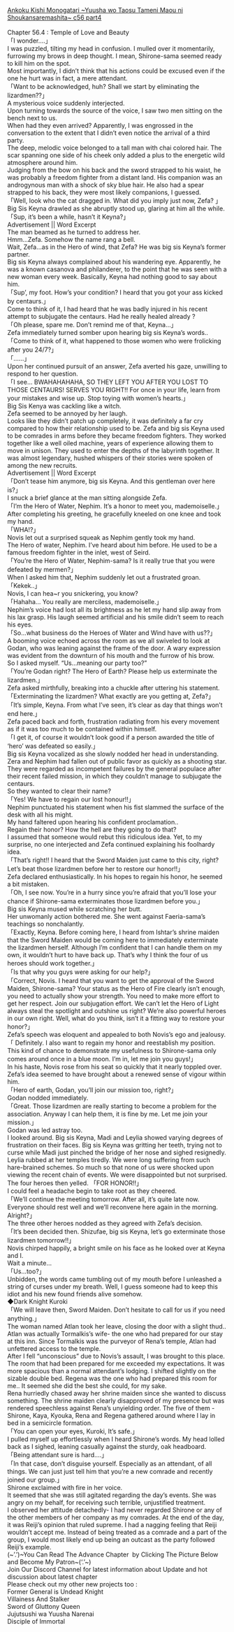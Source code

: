 [Ankoku Kishi Monogatari ~Yuusha wo Taosu Tameni Maou ni Shoukansaremashita~ c56 part4](https://wordexcerpt.com/series/ankoku-kishi-monogatari/chapter-56-4/)
<br/><br/>
Chapter 56.4 : Temple of Love and Beauty<br/>
「I wonder….」<br/>
I was puzzled, tilting my head in confusion. I mulled over it momentarily, furrowing my brows in deep thought. I mean, Shirone-sama seemed ready to kill him on the spot.<br/>
Most importantly, I didn’t think that his actions could be excused even if the one he hurt was in fact, a mere attendant.<br/>
「Want to be acknowledged, huh? Shall we start by eliminating the lizardmen??」<br/>
A mysterious voice suddenly interjected.<br/>
Upon turning towards the source of the voice, I saw two men sitting on the bench next to us.<br/>
When had they even arrived? Apparently, I was engrossed in the conversation to the extent that I didn’t even notice the arrival of a third party.<br/>
The deep, melodic voice belonged to a tall man with chai colored hair. The scar spanning one side of his cheek only added a plus to the energetic wild atmosphere around him.<br/>
Judging from the bow on his back and the sword strapped to his waist, he was probably a freedom fighter from a distant land. His companion was an androgynous man with a shock of sky blue hair. He also had a spear strapped to his back, they were most likely companions, I guessed.<br/>
「Well, look who the cat dragged in. What did you imply just now, Zefa? 」<br/>
Big Sis Keyna drawled as she abruptly stood up, glaring at him all the while.<br/>
「Sup, it’s been a while, hasn’t it Keyna?」<br/>
 Advertisement || Word Excerpt <br/>
The man beamed as he turned to address her.<br/>
Hmm…Zefa. Somehow the name rang a bell.<br/>
Wait, Zefa…as in the Hero of wind, that Zefa? He was big sis Keyna’s former partner.<br/>
Big sis Keyna always complained about his wandering eye. Apparently, he was a known casanova and philanderer, to the point that he was seen with a new woman every week. Basically, Keyna had nothing good to say about him.<br/>
「Sup’, my foot. How’s your condition? I heard that you got your ass kicked by centaurs.」<br/>
Come to think of it, I had heard that he was badly injured in his recent attempt to subjugate the centaurs. Had he really healed already ?<br/>
「Oh please, spare me. Don’t remind me of that, Keyna…」<br/>
Zefa immediately turned somber upon hearing big sis Keyna’s words..<br/>
「Come to think of it, what happened to those women who were frolicking after you 24/7?」<br/>
「……」<br/>
Upon her continued pursuit of an answer, Zefa averted his gaze, unwilling to respond to her question.<br/>
「I see… BWAHAHAHAHA, SO THEY LEFT YOU AFTER YOU LOST TO THOSE CENTAURS! SERVES YOU RIGHT!! For once in your life, learn from your mistakes and wise up. Stop toying with women’s hearts.」<br/>
Big Sis Kenya was cackling like a witch.<br/>
Zefa seemed to be annoyed by her laugh.<br/>
Looks like they didn’t patch up completely, it was definitely a far cry compared to how their relationship used to be. Zefa and big sis Keyna used to be comrades in arms before they became freedom fighters. They worked together like a well oiled machine, years of experience allowing them to move in unison. They used to enter the depths of the labyrinth together. It was almost legendary, hushed whispers of their stories were spoken of among the new recruits.<br/>
 Advertisement || Word Excerpt <br/>
「Don’t tease him anymore, big sis Keyna. And this gentleman over here is?」<br/>
I snuck a brief glance at the man sitting alongside Zefa.<br/>
「I’m the Hero of Water, Nephim. It’s a honor to meet you, mademoiselle.」<br/>
After completing his greeting, he gracefully kneeled on one knee and took my hand.<br/>
「WHA!?」<br/>
Novis let out a surprised squeak as Nephim gently took my hand.<br/>
The Hero of water, Nephim. I’ve heard about him before. He used to be a famous freedom fighter in the inlet, west of Seird.<br/>
「You’re the Hero of Water, Nephim-sama? Is it really true that you were defeated by mermen?」<br/>
When I asked him that, Nephim suddenly let out a frustrated groan.<br/>
「Kekek..」<br/>
Novis, I can hea~r you snickering, you know?<br/>
「Hahaha… You really are merciless, mademoiselle.」<br/>
Nephim’s voice had lost all its brightness as he let my hand slip away from his lax grasp. His laugh seemed artificial and his smile didn’t seem to reach his eyes.<br/>
「So…what business do the Heroes of Water and Wind have with us??」<br/>
A booming voice echoed across the room as we all swiveled to look at Godan, who was leaning against the frame of the door. A wary expression was evident from the downturn of his mouth and the furrow of his brow.<br/>
So I asked myself. “Us…meaning our party too?”<br/>
「You’re Godan right? The Hero of Earth? Please help us exterminate the lizardmen.」<br/>
Zefa asked mirthfully, breaking into a chuckle after uttering his statement.<br/>
「Exterminating the lizardmen? What exactly are you getting at, Zefa?」<br/>
「It’s simple, Keyna. From what I’ve seen, it’s clear as day that things won’t end here.」<br/>
Zefa paced back and forth, frustration radiating from his every movement as if it was too much to be contained within himself.<br/>
「I get it, of course it wouldn’t look good if a person awarded the title of ‘hero’ was defeated so easily.」<br/>
Big sis Keyna vocalized as she slowly nodded her head in understanding.<br/>
Zera and Nephim had fallen out of public favor as quickly as a shooting star. They were regarded as incompetent failures by the general populace after their recent failed mission, in which they couldn’t manage to subjugate the centaurs.<br/>
So they wanted to clear their name?<br/>
「Yes! We have to regain our lost honour!!」<br/>
Nephim punctuated his statement when his fist slammed the surface of the desk with all his might.<br/>
My hand faltered upon hearing his confident proclamation..<br/>
Regain their honor? How the hell are they going to do that?<br/>
I assumed that someone would rebut this ridiculous idea. Yet, to my surprise, no one interjected and Zefa continued explaining his foolhardy idea.<br/>
「That’s right!! I heard that the Sword Maiden just came to this city, right? Let’s beat those lizardmen before her to restore our honor!!」<br/>
Zefa declared enthusiastically. In his hopes to regain his honor, he seemed a bit mistaken.<br/>
「Oh, I see now. You’re in a hurry since you’re afraid that you’ll lose your chance if Shirone-sama exterminates those lizardmen before you.」<br/>
Big sis Keyna mused while scratching her butt.<br/>
Her unwomanly action bothered me. She went against Faeria-sama’s teachings so nonchalantly.<br/>
「Exactly, Keyna. Before coming here, I heard from Ishtar’s shrine maiden that the Sword Maiden would be coming here to immediately exterminate the lizardmen herself. Although I’m confident that I can handle them on my own, it wouldn’t hurt to have back up. That’s why I think the four of us heroes should work together.」<br/>
「Is that why you guys were asking for our help?」<br/>
「Correct, Novis. I heard that you want to get the approval of the Sword Maiden, Shirone-sama? Your status as the Hero of Fire clearly isn’t enough, you need to actually show your strength. You need to make more effort to get her respect. Join our subjugation effort. We can’t let the Hero of Light always steal the spotlight and outshine us right? We’re also powerful heroes in our own right. Well, what do you think, isn’t it a fitting way to restore your honor?」<br/>
Zefa’s speech was eloquent and appealed to both Novis’s ego and jealousy.<br/>
「 Definitely. I also want to regain my honor and reestablish my position. This kind of chance to demonstrate my usefulness to Shirone-sama only comes around once in a blue moon. I’m in, let me join you guys!」<br/>
In his haste, Novis rose from his seat so quickly that it nearly toppled over. Zefa’s idea seemed to have brought about a renewed sense of vigour within him.<br/>
「Hero of earth, Godan, you’ll join our mission too, right?」<br/>
Godan nodded immediately.<br/>
「Great. Those lizardmen are really starting to become a problem for the association. Anyway I can help them, it is fine by me. Let me join your mission.」<br/>
Godan was led astray too.<br/>
I looked around. Big sis Keyna, Madi and Leylia showed varying degrees of frustration on their faces. Big sis Keyna was gritting her teeth, trying not to curse while Madi just pinched the bridge of her nose and sighed resignedly. Leylia rubbed at her temples tiredly. We were long suffering from such hare-brained schemes. So much so that none of us were shocked upon viewing the recent chain of events. We were disappointed but not surprised.<br/>
The four heroes then yelled. 「FOR HONOR!!」<br/>
I could feel a headache begin to take root as they cheered.<br/>
「We’ll continue the meeting tomorrow. After all, it’s quite late now. Everyone should rest well and we’ll reconvene here again in the morning. Alright?」<br/>
The three other heroes nodded as they agreed with Zefa’s decision.<br/>
「It’s been decided then. Shizufae, big sis Keyna, let’s go exterminate those lizardmen tomorrow!!」<br/>
Novis chirped happily, a bright smile on his face as he looked over at Keyna and I.<br/>
Wait a minute…<br/>
「Us…too?」<br/>
Unbidden, the words came tumbling out of my mouth before I unleashed a string of curses under my breath. Well, I guess someone had to keep this idiot and his new found friends alive somehow.<br/>
◆Dark Knight Kuroki<br/>
「We will leave then, Sword Maiden. Don’t hesitate to call for us if you need anything.」<br/>
The woman named Atlan took her leave, closing the door with a slight thud..<br/>
Atlan was actually Tormalkis’s wife- the one who had prepared for our stay at this inn. Since Tormalkis was the purveyor of Rena’s temple, Atlan had unfettered access to the temple.<br/>
After I fell “unconscious” due to Novis’s assault, I was brought to this place. The room that had been prepared for me exceeded my expectations. It was more spacious than a normal attendant’s lodging. I shifted slightly on the sizable double bed. Regena was the one who had prepared this room for me.. It seemed she did the best she could, for my sake.<br/>
Rena hurriedly chased away her shrine maiden since she wanted to discuss something. The shrine maiden clearly disapproved of my presence but was rendered speechless against Rena’s unyielding order. The five of them -Shirone, Kaya, Kyouka, Rena and Regena gathered around where I lay in bed in a semicircle formation.<br/>
「You can open your eyes, Kuroki, It’s safe.」<br/>
I pulled myself up effortlessly when I heard Shirone’s words. My head lolled back as I sighed, leaning casually against the sturdy, oak headboard.<br/>
「Being attendant sure is hard….」<br/>
「In that case, don’t disguise yourself. Especially as an attendant, of all things. We can just just tell him that you’re a new comrade and recently joined our group.」<br/>
Shirone exclaimed with fire in her voice.<br/>
It seemed that she was still agitated regarding the day’s events. She was angry on my behalf, for receiving such terrible, unjustified treatment.<br/>
I observed her attitude detachedly- I had never regarded Shirone or any of the other members of her company as my comrades. At the end of the day, it was Reiji’s opinion that ruled supreme. I had a nagging feeling that Reiji wouldn’t accept me. Instead of being treated as a comrade and a part of the group, I would most likely end up being an outcast as the party followed Reiji’s example.<br/>
(~’.’)~You Can Read The Advance Chapter  by Clicking The Picture Below and Become My Patron~(‘.’~)<br/>
Join Our Discord Channel for latest information about Update and hot discussion about latest chapter<br/>
Please check out my other new projects too :<br/>
Former General is Undead Knight<br/>
Villainess And Stalker<br/>
Sword of Gluttony Queen<br/>
Jujutsushi wa Yuusha Narenai<br/>
Disciple of Immortal<br/>
